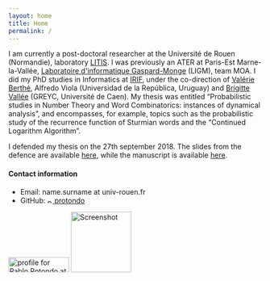 ```yaml
---
layout: home
title: Home
permalink: /
---
```



 I am currently a post-doctoral researcher at the Université de Rouen (Normandie), laboratory [LITIS][litis]. I was previously an ATER at Paris-Est Marne-la-Vallée, [Laboratoire d'informatique Gaspard-Monge][ligm] (LIGM), team MOA. I did my PhD studies in Informatics at [IRIF][irif], under the co-direction of [Valérie Berthé][valerie], Alfredo Viola (Universidad de la República, Uruguay) and [Brigitte Vallée][brigitte] (GREYC, Université de Caen). My thesis was entitled “Probabilistic studies in Number Theory and Word Combinatorics: instances of dynamical analysis”, and encompasses, for example, topics such as the probabilistic study of the recurrence function of Sturmian words and the “Continued Logarithm Algorithm”. 


 I defended my thesis on the 27th september 2018. The slides from the defence are available <a href="https://www.irif.fr/_media/users/rotondo/slides_defence.pdf">here</a>, while the manuscript is available <a href="https://www.irif.fr/_media/users/rotondo/these-rotondo.pdf" rel="nofollow">here</a>. 
 
 
 
[brigitte]: https://vallee.users.greyc.fr/
[valerie]:   https://www.irif.univ-paris-diderot.fr/~berthe/
[litis]: http://www.litislab.eu/
[ligm]: http://ligm.u-pem.fr/accueil/
[irif]: https://www.irif.univ-paris-diderot.fr/

<p>
 
<section>
<h4>Contact information</h4>
<ul >
<!--<li>Office: N 4B145, 4th floor, Bâtiment Copernic, 5, boulevard Descartes, Cité Descartes, Champs-sur-Marne, 77454 Cedex 2 Marne-la-Vallée, France.-->
<!--</li>-->
<li>Email: name.surname at univ-rouen.fr
</li>
<li>GitHub: <a href="https://github.com/PRotondo" >
<img src="https://assets.github.com/images/icons/emoji/octocat.png" width="10px" alt="profile for Pablo Rotondo at GitHub" >
protondo</a></li>

</ul>
</section>


<p>
<a href="http://math.stackexchange.com/users/22121/pablo-rotondo"><img src="http://math.stackexchange.com/users/flair/22121.png?theme=dark" alt="profile for Pablo Rotondo at Mathematics Stack Exchange, Q&amp;A for people studying math at any level and professionals in related fields" title="profile for Pablo Rotondo at Mathematics Stack Exchange, Q&amp;A for people studying math at any level and professionals in related fields" height="30" width="120"></a>
<a href="http://paulrs.wordpress.com/" rel="nofollow" class="url" >
										<img src="http://s.wordpress.com/mshots/v1/http%3A%2F%2Fpaulrs.wordpress.com%2F?h=415" alt="Screenshot" width="120"></a>


